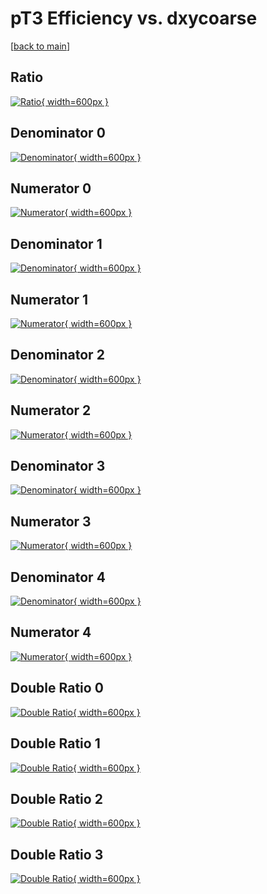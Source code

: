 # pT3 Efficiency vs. dxycoarse

[[back to main](./)]



## Ratio

[![Ratio](../mtv/var/pT3_vtr_13_0_eff_dxycoarse.png){ width=600px }](../mtv/var/pT3_vtr_13_0_eff_dxycoarse.pdf)

## Denominator 0

[![Denominator](../mtv/den/pT3_vtr_13_0_eff_dxycoarse_den0.png){ width=600px }](../mtv/den/pT3_vtr_13_0_eff_dxycoarse_den0.pdf)

## Numerator 0

[![Numerator](../mtv/num/pT3_vtr_13_0_eff_dxycoarse_num0.png){ width=600px }](../mtv/num/pT3_vtr_13_0_eff_dxycoarse_num0.pdf)

## Denominator 1

[![Denominator](../mtv/den/pT3_vtr_13_0_eff_dxycoarse_den1.png){ width=600px }](../mtv/den/pT3_vtr_13_0_eff_dxycoarse_den1.pdf)

## Numerator 1

[![Numerator](../mtv/num/pT3_vtr_13_0_eff_dxycoarse_num1.png){ width=600px }](../mtv/num/pT3_vtr_13_0_eff_dxycoarse_num1.pdf)

## Denominator 2

[![Denominator](../mtv/den/pT3_vtr_13_0_eff_dxycoarse_den2.png){ width=600px }](../mtv/den/pT3_vtr_13_0_eff_dxycoarse_den2.pdf)

## Numerator 2

[![Numerator](../mtv/num/pT3_vtr_13_0_eff_dxycoarse_num2.png){ width=600px }](../mtv/num/pT3_vtr_13_0_eff_dxycoarse_num2.pdf)

## Denominator 3

[![Denominator](../mtv/den/pT3_vtr_13_0_eff_dxycoarse_den3.png){ width=600px }](../mtv/den/pT3_vtr_13_0_eff_dxycoarse_den3.pdf)

## Numerator 3

[![Numerator](../mtv/num/pT3_vtr_13_0_eff_dxycoarse_num3.png){ width=600px }](../mtv/num/pT3_vtr_13_0_eff_dxycoarse_num3.pdf)

## Denominator 4

[![Denominator](../mtv/den/pT3_vtr_13_0_eff_dxycoarse_den4.png){ width=600px }](../mtv/den/pT3_vtr_13_0_eff_dxycoarse_den4.pdf)

## Numerator 4

[![Numerator](../mtv/num/pT3_vtr_13_0_eff_dxycoarse_num4.png){ width=600px }](../mtv/num/pT3_vtr_13_0_eff_dxycoarse_num4.pdf)

## Double Ratio 0

[![Double Ratio](../mtv/ratio/pT3_vtr_13_0_eff_dxycoarse_ratio0.png){ width=600px }](../mtv/ratio/pT3_vtr_13_0_eff_dxycoarse_ratio0.pdf)

## Double Ratio 1

[![Double Ratio](../mtv/ratio/pT3_vtr_13_0_eff_dxycoarse_ratio1.png){ width=600px }](../mtv/ratio/pT3_vtr_13_0_eff_dxycoarse_ratio1.pdf)

## Double Ratio 2

[![Double Ratio](../mtv/ratio/pT3_vtr_13_0_eff_dxycoarse_ratio2.png){ width=600px }](../mtv/ratio/pT3_vtr_13_0_eff_dxycoarse_ratio2.pdf)

## Double Ratio 3

[![Double Ratio](../mtv/ratio/pT3_vtr_13_0_eff_dxycoarse_ratio3.png){ width=600px }](../mtv/ratio/pT3_vtr_13_0_eff_dxycoarse_ratio3.pdf)

